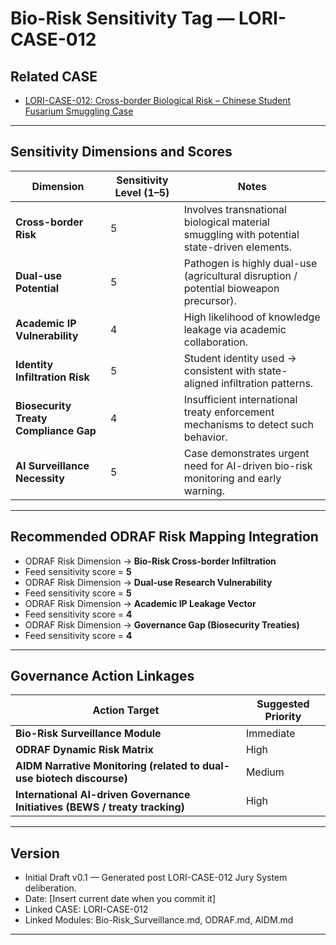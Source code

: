 # Bio-Risk Sensitivity Tag — LORI-CASE-012

## Related CASE

- [LORI-CASE-012: Cross-border Biological Risk – Chinese Student Fusarium Smuggling Case](../../cases/LORI-CASE-012.md)

---

## Sensitivity Dimensions and Scores

| Dimension | Sensitivity Level (1–5) | Notes |
|-----------|-------------------------|-------|
| **Cross-border Risk** | 5 | Involves transnational biological material smuggling with potential state-driven elements. |
| **Dual-use Potential** | 5 | Pathogen is highly dual-use (agricultural disruption / potential bioweapon precursor). |
| **Academic IP Vulnerability** | 4 | High likelihood of knowledge leakage via academic collaboration. |
| **Identity Infiltration Risk** | 5 | Student identity used → consistent with state-aligned infiltration patterns. |
| **Biosecurity Treaty Compliance Gap** | 4 | Insufficient international treaty enforcement mechanisms to detect such behavior. |
| **AI Surveillance Necessity** | 5 | Case demonstrates urgent need for AI-driven bio-risk monitoring and early warning. |

---

## Recommended ODRAF Risk Mapping Integration

- ODRAF Risk Dimension → **Bio-Risk Cross-border Infiltration**
- Feed sensitivity score = **5**
- ODRAF Risk Dimension → **Dual-use Research Vulnerability**
- Feed sensitivity score = **5**
- ODRAF Risk Dimension → **Academic IP Leakage Vector**
- Feed sensitivity score = **4**
- ODRAF Risk Dimension → **Governance Gap (Biosecurity Treaties)**
- Feed sensitivity score = **4**

---

## Governance Action Linkages

| Action Target | Suggested Priority |
|---------------|--------------------|
| **Bio-Risk Surveillance Module** | Immediate |
| **ODRAF Dynamic Risk Matrix** | High |
| **AIDM Narrative Monitoring (related to dual-use biotech discourse)** | Medium |
| **International AI-driven Governance Initiatives (BEWS / treaty tracking)** | High |

---

## Version

- Initial Draft v0.1 — Generated post LORI-CASE-012 Jury System deliberation.
- Date: [Insert current date when you commit it]
- Linked CASE: LORI-CASE-012
- Linked Modules: Bio-Risk_Surveillance.md, ODRAF.md, AIDM.md

---

